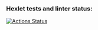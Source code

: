 ### Hexlet tests and linter status:
[![Actions Status](https://github.com/sadnst/frontend-project-44/workflows/hexlet-check/badge.svg)](https://github.com/sadnst/frontend-project-44/actions)